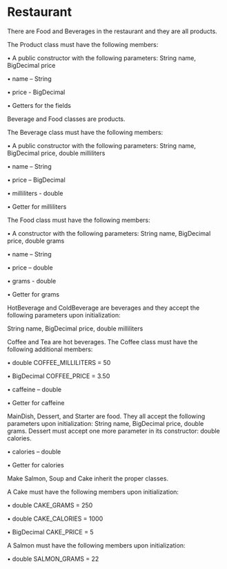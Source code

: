 # Restaurant

There are Food and Beverages in the restaurant and they are all products.

The Product class must have the following members:

•	A public constructor with the following parameters: String name, BigDecimal price

•	name – String

•	price - BigDecimal

•	Getters for the fields

Beverage and Food classes are products. 

The Beverage class must have the following members:

•	A public constructor with the following parameters: String name, BigDecimal price, double milliliters

•	name – String

•	price – BigDecimal

•	milliliters - double

•	Getter for milliliters

The Food class must have the following members:

•	A constructor with the following parameters: String name, BigDecimal price, double grams

•	name – String

•	price – double

•	grams - double

•	Getter for grams

HotBeverage and ColdBeverage are beverages and they accept the following parameters upon initialization:

String name, BigDecimal price, double milliliters

Coffee and Tea are hot beverages. The Coffee class must have the following additional members:

•	double COFFEE_MILLILITERS = 50

•	BigDecimal COFFEE_PRICE = 3.50

•	caffeine – double

•	Getter for caffeine

MainDish, Dessert, and Starter are food. They all accept the following parameters upon initialization: String name, BigDecimal price, double grams. Dessert must accept one more parameter in its constructor: double calories.

•	calories – double

•	Getter for calories

Make Salmon, Soup and Cake inherit the proper classes.

A Cake must have the following members upon initialization:

•	double CAKE_GRAMS = 250

•	double CAKE_CALORIES = 1000

•	BigDecimal CAKE_PRICE = 5

A Salmon must have the following members upon initialization:

•	double SALMON_GRAMS = 22
